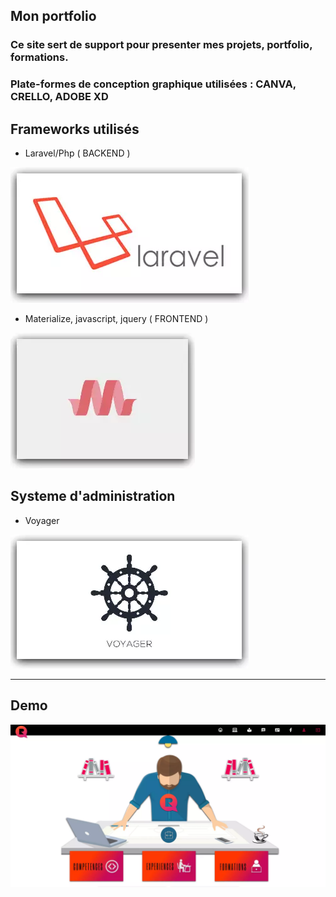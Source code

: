 ## Mon portfolio

### Ce site  sert de support pour presenter mes projets, portfolio, formations.
### Plate-formes de conception graphique utilisées : CANVA, CRELLO, ADOBE XD
 

## Frameworks utilisés
* Laravel/Php  ( BACKEND ) 

[![laravel](./ressourcesMD/laravel.webp)](https://laravel.com/)
* Materialize, javascript, jquery  ( FRONTEND )

[![laravel](./ressourcesMD/materialize.webp)](https://materializecss.com/)


## Systeme d'administration 
* Voyager

[![laravel](./ressourcesMD/voyager.webp)](https://voyager.devdojo.com/)

---
## Demo
[![rismo.fr](./ressourcesMD/rismo_fr.webp)](https://rismo.fr)
